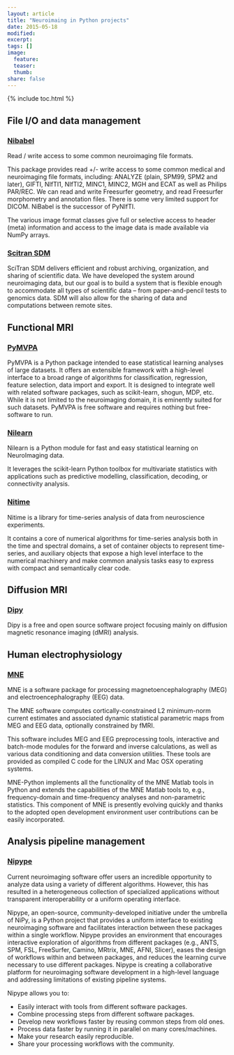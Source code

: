 ```yaml
---
layout: article
title: "Neuroimaing in Python projects"
date: 2015-05-18
modified:
excerpt:
tags: []
image:
  feature:
  teaser:
  thumb:
share: false
---
```


{% include toc.html %}


## File I/O and data management

### [Nibabel](http://nipy.org/nibabel)

Read / write access to some common neuroimaging file formats.

This package provides read +/- write access to some common medical and neuroimaging file formats, including: ANALYZE (plain, SPM99, SPM2 and later), GIFTI, NIfTI1, NIfTI2, MINC1, MINC2, MGH and ECAT as well as Philips PAR/REC. We can read and write Freesurfer geometry, and read Freesurfer morphometry and annotation files. There is some very limited support for DICOM. NiBabel is the successor of PyNIfTI.

The various image format classes give full or selective access to header (meta) information and access to the image data is made available via NumPy arrays.

### [Scitran SDM](https://github.com/scitran/sdm)

SciTran SDM delivers efficient and robust archiving, organization, and sharing of scientific data. We have developed the system around neuroimaging data, but our goal is to build a system that is flexible enough to accommodate all types of scientific data – from paper-and-pencil tests to genomics data. SDM will also allow for the sharing of data and computations between remote sites.

## Functional MRI

### [PyMVPA](http://www.pymvpa.org/)

PyMVPA is a Python package intended to ease statistical learning analyses of large datasets. It offers an extensible framework with a high-level interface to a broad range of algorithms for classification, regression, feature selection, data import and export. It is designed to integrate well with related software packages, such as scikit-learn, shogun, MDP, etc. While it is not limited to the neuroimaging domain, it is eminently suited for such datasets. PyMVPA is free software and requires nothing but free-software to run.

### [Nilearn](http://nilearn.github.io/)

Nilearn is a Python module for fast and easy statistical learning on NeuroImaging data.

It leverages the scikit-learn Python toolbox for multivariate statistics with applications such as predictive modelling, classification, decoding, or connectivity analysis.

### [Nitime](http://nitime.org)

Nitime is a library for time-series analysis of data from neuroscience experiments.

It contains a core of numerical algorithms for time-series analysis both in the time and spectral domains, a set of container objects to represent time-series, and auxiliary objects that expose a high level interface to the numerical machinery and make common analysis tasks easy to express with compact and semantically clear code.


## Diffusion MRI

### [Dipy](http://dipy.org)

Dipy is a free and open source software project focusing mainly on diffusion magnetic resonance imaging (dMRI) analysis. 

## Human electrophysiology

### [MNE](http://www.martinos.org/mne/stable/index.html)

MNE is a software package for processing magnetoencephalography (MEG) and electroencephalography (EEG) data.

The MNE software computes cortically-constrained L2 minimum-norm current estimates and associated dynamic statistical parametric maps from MEG and EEG data, optionally constrained by fMRI.

This software includes MEG and EEG preprocessing tools, interactive and batch-mode modules for the forward and inverse calculations, as well as various data conditioning and data conversion utilities. These tools are provided as compiled C code for the LINUX and Mac OSX operating systems.

MNE-Python implements all the functionality of the MNE Matlab tools in Python and extends the capabilities of the MNE Matlab tools to, e.g., frequency-domain and time-frequency analyses and non-parametric statistics. This component of MNE is presently evolving quickly and thanks to the adopted open development environment user contributions can be easily incorporated.


## Analysis pipeline management

### [Nipype](http://nipy.org/nipype)

Current neuroimaging software offer users an incredible opportunity to analyze data using a variety of different algorithms. However, this has resulted in a heterogeneous collection of specialized applications without transparent interoperability or a uniform operating interface.

Nipype, an open-source, community-developed initiative under the umbrella of NiPy, is a Python project that provides a uniform interface to existing neuroimaging software and facilitates interaction between these packages within a single workflow. Nipype provides an environment that encourages interactive exploration of algorithms from different packages (e.g., ANTS, SPM, FSL, FreeSurfer, Camino, MRtrix, MNE, AFNI, Slicer), eases the design of workflows within and between packages, and reduces the learning curve necessary to use different packages. Nipype is creating a collaborative platform for neuroimaging software development in a high-level language and addressing limitations of existing pipeline systems.

Nipype allows you to:

- Easily interact with tools from different software packages. 
- Combine processing steps from different software packages.
- Develop new workflows faster by reusing common steps from old ones.
- Process data faster by running it in parallel on many cores/machines.
- Make your research easily reproducible.
- Share your processing workflows with the community.




